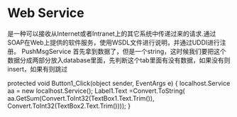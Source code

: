 # Web Service #
是一种可以接收从Internet或者Intranet上的其它系统中传递过来的请求.通过SOAP在Web上提供的软件服务，使用WSDL文件进行说明，并通过UDDI进行注册。
PushMsgService
首先拿到数据了，但是一个string，这时候我们要把这个数据分成两部分放入database里面，先判断这个tab里面有没有数据，如果没有则insert，如果有则跳过

protected void Button1_Click(object sender, EventArgs e)
   {
       localhost.Service aa = new localhost.Service();
       Label1.Text =Convert.ToString( aa.GetSum(Convert.ToInt32(TextBox1.Text.Trim()), Convert.ToInt32(TextBox2.Text.Trim())));
   }